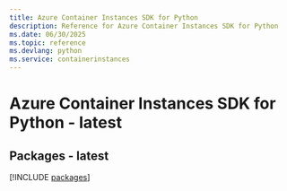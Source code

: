 ```yaml
---
title: Azure Container Instances SDK for Python
description: Reference for Azure Container Instances SDK for Python
ms.date: 06/30/2025
ms.topic: reference
ms.devlang: python
ms.service: containerinstances
---
```

# Azure Container Instances SDK for Python - latest
## Packages - latest
[!INCLUDE [packages](container-instances-index.md)]